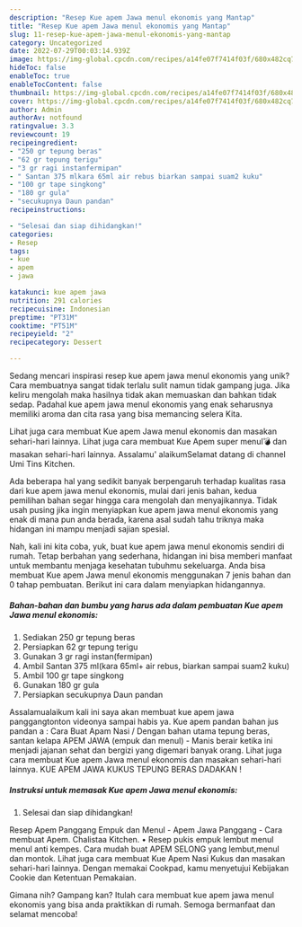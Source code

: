 ```yaml
---
description: "Resep Kue apem Jawa menul ekonomis yang Mantap"
title: "Resep Kue apem Jawa menul ekonomis yang Mantap"
slug: 11-resep-kue-apem-jawa-menul-ekonomis-yang-mantap
category: Uncategorized
date: 2022-07-29T00:03:14.939Z
image: https://img-global.cpcdn.com/recipes/a14fe07f7414f03f/680x482cq70/kue-apem-jawa-menul-ekonomis-foto-resep-utama.jpg
hideToc: false
enableToc: true
enableTocContent: false
thumbnail: https://img-global.cpcdn.com/recipes/a14fe07f7414f03f/680x482cq70/kue-apem-jawa-menul-ekonomis-foto-resep-utama.jpg
cover: https://img-global.cpcdn.com/recipes/a14fe07f7414f03f/680x482cq70/kue-apem-jawa-menul-ekonomis-foto-resep-utama.jpg
author: Admin
authorAv: notfound
ratingvalue: 3.3
reviewcount: 19
recipeingredient:
- "250 gr tepung beras"
- "62 gr tepung terigu"
- "3 gr ragi instanfermipan"
- " Santan 375 mlkara 65ml air rebus biarkan sampai suam2 kuku"
- "100 gr tape singkong"
- "180 gr gula"
- "secukupnya Daun pandan"
recipeinstructions:

- "Selesai dan siap dihidangkan!"
categories:
- Resep
tags:
- kue
- apem
- jawa

katakunci: kue apem jawa 
nutrition: 291 calories
recipecuisine: Indonesian
preptime: "PT31M"
cooktime: "PT51M"
recipeyield: "2"
recipecategory: Dessert

---
```





Sedang mencari inspirasi resep kue apem jawa menul ekonomis yang unik? Cara membuatnya sangat tidak terlalu sulit namun tidak gampang juga. Jika keliru mengolah maka hasilnya tidak akan memuaskan dan bahkan tidak sedap. Padahal kue apem jawa menul ekonomis yang enak seharusnya memiliki aroma dan cita rasa yang bisa memancing selera Kita.





Lihat juga cara membuat Kue apem Jawa menul ekonomis dan masakan sehari-hari lainnya. Lihat juga cara membuat Kue Apem super menul💣 dan masakan sehari-hari lainnya. Assalamu&#39; alaikumSelamat datang di channel Umi Tins Kitchen.

Ada beberapa hal yang sedikit banyak berpengaruh terhadap kualitas rasa dari kue apem jawa menul ekonomis, mulai dari jenis bahan, kedua pemilihan bahan segar hingga cara mengolah dan menyajikannya. Tidak usah pusing jika ingin menyiapkan kue apem jawa menul ekonomis yang enak di mana pun anda berada, karena asal sudah tahu triknya maka hidangan ini mampu menjadi sajian spesial.






Nah, kali ini kita coba, yuk, buat kue apem jawa menul ekonomis sendiri di rumah. Tetap berbahan yang sederhana, hidangan ini bisa memberi manfaat untuk membantu menjaga kesehatan tubuhmu sekeluarga. Anda bisa membuat Kue apem Jawa menul ekonomis menggunakan 7 jenis bahan dan 0 tahap pembuatan. Berikut ini cara dalam menyiapkan hidangannya.

<!--inarticleads1-->

##### Bahan-bahan dan bumbu yang harus ada dalam pembuatan Kue apem Jawa menul ekonomis:

1. Sediakan 250 gr tepung beras
1. Persiapkan 62 gr tepung terigu
1. Gunakan 3 gr ragi instan(fermipan)
1. Ambil  Santan 375 ml(kara 65ml+ air rebus, biarkan sampai suam2 kuku)
1. Ambil 100 gr tape singkong
1. Gunakan 180 gr gula
1. Persiapkan secukupnya Daun pandan


Assalamualaikum kali ini saya akan membuat kue apem jawa panggangtonton videonya sampai habis ya. Kue apem pandan bahan jus pandan a : Cara Buat Apam Nasi / Dengan bahan utama tepung beras, santan kelapa APEM JAWA (empuk dan menul) - Manis berair ketika ini menjadi jajanan sehat dan bergizi yang digemari banyak orang. Lihat juga cara membuat Kue apem Jawa menul ekonomis dan masakan sehari-hari lainnya. KUE APEM JAWA KUKUS TEPUNG BERAS DADAKAN ! 

<!--inarticleads2-->

##### Instruksi untuk memasak Kue apem Jawa menul ekonomis:


1. Selesai dan siap dihidangkan!

Resep Apem Panggang Empuk dan Menul - Apem Jawa Panggang - Cara membuat Apem. Chalistaa Kitchen. • Resep pukis empuk lembut menul menul anti kempes. Cara mudah buat APEM SELONG yang lembut,menul dan montok. Lihat juga cara membuat Kue Apem Nasi Kukus dan masakan sehari-hari lainnya. Dengan memakai Cookpad, kamu menyetujui Kebijakan Cookie dan Ketentuan Pemakaian. 

Gimana nih? Gampang kan? Itulah cara membuat kue apem jawa menul ekonomis yang bisa anda praktikkan di rumah. Semoga bermanfaat dan selamat mencoba!
